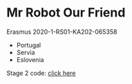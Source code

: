# Mr Robot Our Friend
Erasmus 2020-1-RS01-KA202-065358
* Portugal
* Servia
* Eslovenia

Stage 2 code: [click here](/Erasmus-MrRobot/example.py)
